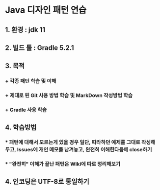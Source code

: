 Java 디자인 패턴 연습
=
## 1. 환경 : jdk 11
## 2. 빌드 툴 : Gradle 5.2.1
## 3. 목적
### + 각종 패턴 학습 및 이해
### + 제대로 된 Git 사용 방법 학습 및 MarkDown 작성방법 학습
### + Gradle 사용 학습
## 4. 학습방법
### * 패턴에 대해서 모르는게 있을 경우 일단, 따라하던 예제를 그대로 작성해두고, Issues에 개인 메모를 남겨놓고, 완전히 이해한다음에 close하기
### * "완전히" 이해가 끝난 패턴은 Wiki에 따로 정리해보기
## 4. 인코딩은 UTF-8로 통일하기
